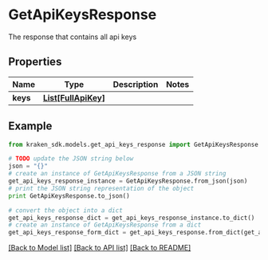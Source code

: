 # GetApiKeysResponse

The response that contains all api keys

## Properties
Name | Type | Description | Notes
------------ | ------------- | ------------- | -------------
**keys** | [**List[FullApiKey]**](FullApiKey.md) |  | 

## Example

```python
from kraken_sdk.models.get_api_keys_response import GetApiKeysResponse

# TODO update the JSON string below
json = "{}"
# create an instance of GetApiKeysResponse from a JSON string
get_api_keys_response_instance = GetApiKeysResponse.from_json(json)
# print the JSON string representation of the object
print GetApiKeysResponse.to_json()

# convert the object into a dict
get_api_keys_response_dict = get_api_keys_response_instance.to_dict()
# create an instance of GetApiKeysResponse from a dict
get_api_keys_response_form_dict = get_api_keys_response.from_dict(get_api_keys_response_dict)
```
[[Back to Model list]](../README.md#documentation-for-models) [[Back to API list]](../README.md#documentation-for-api-endpoints) [[Back to README]](../README.md)


